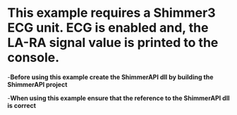 # This example requires a Shimmer3 ECG unit. ECG is enabled and, the LA-RA signal value is printed to the console.

-**Before using this example create the ShimmerAPI dll by building the ShimmerAPI project**

-**When using this example ensure that the reference to the ShimmerAPI dll is correct**
